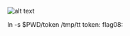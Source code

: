 ![alt text](https://cdn.discordapp.com/attachments/1015186220227231825/1126841126897332244/image.png)


ln -s $PWD/token /tmp/tt
token: 
flag08: 
